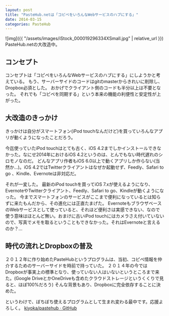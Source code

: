 ```yaml
---
layout: post
title: "PasteHub.netは「コピペをいろんなWebサービスのハブにする」"
date: 2014-03-15
categories: PasteHub
---
```

 ![img]({{ "/assets/images/iStock_000019296334XSmall.jpg" | relative_url }})
PasteHub.netの大改造中。

## コンセプト
コンセプトは「コピペをいろんなWebサービスのハブにする」にしようかと考えている。
もう、サーバーサイドのコードはgitのmasterからきれいに削除し、Dropbox必須とした。
おかげでクライアント側のコードも半分以上は不要となった。
それでも「コピペを同期する」という本来の機能の利便性と安定性が上がった。

## 大改造のきっかけ
きっかけは自分がスマートフォン(iPod touchなんだけど)を買っていろんなアプリが動くようになったことだろう。

今迄使っていたiPod touchはとても古く、iOS 4.2までしかインストールできなかった。なにせ2014年におけるiOS 4.2というのは、とんでもない時代遅れのシロモノなのだ。
どんなアプリ作者もiOS 6.0以上で動くアプリしか作らない(当然か…)。iOS 4.2ではTwitterクライアントはなぜか起動せず、Feedly、Safari to go 、Kindle、Evernoteは非対応だ。

それが一変した。
最新のiPod touchを買ってiOS 7.xが使えるようになり、EvernoteやTwitterクライアント、Feedly、Safari to go、Kindleが動くようになった。
今までスマートフォンのサービスがここまで便利になっているとは知らずに来たもんだから、その進化には正直たまげた。
EvernoteもブラウザベースのWebサービスとして使っていると、それほど便利さは実感できない、なので使う意味はほとんど無い。おまけに古いiPod touchにはカメラさえ付いていないので、写真でメモを取るということもできなかった。それはEvernoteと言えるのか？…

## 時代の流れとDropboxの普及
２０１２年に作り始めたPasteHubというプログラムは、当初、コピペ情報を仲介するためのサーバーサイドを時前で持っていた。
２０１４年の今ではDropboxが事実上の標準となり、使っていない人はいないというところまで来た。(Google DriveとかOneDriveも含めたクラウドストレージというくくりで見ると、ほぼ100%だろう)
そんな背景もあり、Dropboxに完全依存することに決めた。

というわけで、ぼちぼち使えるプログラムとして生まれ変わる最中です。応援よろしく。
 [kiyoka/pastehub · GitHub](http://github.com/kiyoka/pastehub)
